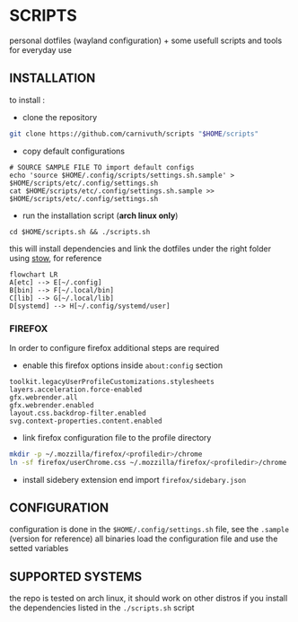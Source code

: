 # SCRIPTS

personal dotfiles (wayland configuration) + some usefull scripts and tools for everyday use

## INSTALLATION

to install :

- clone the repository

```bash
git clone https://github.com/carnivuth/scripts "$HOME/scripts"
```

- copy default configurations

```
# SOURCE SAMPLE FILE TO import default configs
echo 'source $HOME/.config/scripts/settings.sh.sample' > $HOME/scripts/etc/.config/settings.sh
cat $HOME/scripts/etc/.config/settings.sh.sample >> $HOME/scripts/etc/.config/settings.sh
```

- run the installation script (**arch linux only**)

```
cd $HOME/scripts.sh && ./scripts.sh
```

this will install dependencies and link the dotfiles under the right folder using [stow](https://www.gnu.org/software/stow/), for reference

```mermaid
flowchart LR
A[etc] --> E[~/.config]
B[bin] --> F[~/.local/bin]
C[lib] --> G[~/.local/lib]
D[systemd] --> H[~/.config/systemd/user]
```

### FIREFOX

In order to configure firefox additional steps are required

- enable this firefox options inside `about:config` section

```
toolkit.legacyUserProfileCustomizations.stylesheets
layers.acceleration.force-enabled
gfx.webrender.all
gfx.webrender.enabled
layout.css.backdrop-filter.enabled
svg.context-properties.content.enabled
```

- link firefox configuration file to the profile directory

```bash
mkdir -p ~/.mozzilla/firefox/<profiledir>/chrome
ln -sf firefox/userChrome.css ~/.mozzilla/firefox/<profiledir>/chrome
```

- install sidebery extension end import `firefox/sidebary.json`

## CONFIGURATION

configuration is done in the `$HOME/.config/settings.sh` file, see the `.sample` (version for reference) all binaries load the configuration file and use the setted variables

## SUPPORTED SYSTEMS

the repo is tested on arch linux, it should work on other distros if you install the dependencies listed in the `./scripts.sh` script
